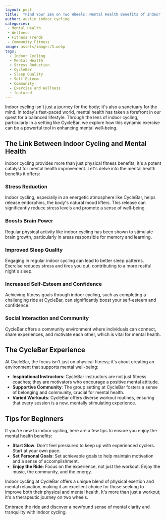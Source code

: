 ```yaml
---
layout: post
title:  "Find Your Zen on Two Wheels: Mental Health Benefits of Indoor Cycling"
author: austin_indoor_cycling
categories:
 - Mental Health
 - Wellness
 - Fitness Trends
 - Community Fitness
image: assets/images/3.webp
tags:
  - Indoor Cycling
  - Mental Health
  - Stress Reduction
  - CycleBar
  - Sleep Quality
  - Self-Esteem
  - Community
  - Exercise and Wellness
  - featured
---
```


Indoor cycling isn't just a journey for the body; it's also a sanctuary for the mind. In today's fast-paced world, mental health has taken a forefront in our quest for a balanced lifestyle. Through the lens of indoor cycling, particularly in a setting like CycleBar, we explore how this dynamic exercise can be a powerful tool in enhancing mental well-being.

## The Link Between Indoor Cycling and Mental Health

Indoor cycling provides more than just physical fitness benefits; it's a potent catalyst for mental health improvement. Let's delve into the mental health benefits it offers:

### Stress Reduction

Indoor cycling, especially in an energetic atmosphere like CycleBar, helps release endorphins, the body's natural mood lifters. This release can significantly reduce stress levels and promote a sense of well-being.

### Boosts Brain Power

Regular physical activity like indoor cycling has been shown to stimulate brain growth, particularly in areas responsible for memory and learning.

### Improved Sleep Quality

Engaging in regular indoor cycling can lead to better sleep patterns. Exercise reduces stress and tires you out, contributing to a more restful night's sleep.

### Increased Self-Esteem and Confidence

Achieving fitness goals through indoor cycling, such as completing a challenging ride at CycleBar, can significantly boost your self-esteem and confidence.

### Social Interaction and Community

CycleBar offers a community environment where individuals can connect, share experiences, and motivate each other, which is vital for mental health.

## The CycleBar Experience

At CycleBar, the focus isn't just on physical fitness; it's about creating an environment that supports mental well-being:

- **Inspirational Instructors**: CycleBar instructors are not just fitness coaches; they are motivators who encourage a positive mental attitude.
- **Supportive Community**: The group setting at CycleBar fosters a sense of belonging and community, crucial for mental health.
- **Varied Workouts**: CycleBar offers diverse workout routines, ensuring that every session is a new, mentally stimulating experience.

## Tips for Beginners

If you're new to indoor cycling, here are a few tips to ensure you enjoy the mental health benefits:

- **Start Slow**: Don't feel pressured to keep up with experienced cyclers. Start at your own pace.
- **Set Personal Goals**: Set achievable goals to help maintain motivation and a sense of accomplishment.
- **Enjoy the Ride**: Focus on the experience, not just the workout. Enjoy the music, the community, and the energy.

Indoor cycling at CycleBar offers a unique blend of physical exertion and mental relaxation, making it an excellent choice for those seeking to improve both their physical and mental health. It's more than just a workout; it's a therapeutic journey on two wheels.

Embrace the ride and discover a newfound sense of mental clarity and tranquility with indoor cycling.
